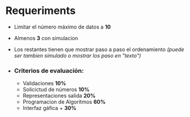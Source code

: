 # Requeriments

- Limitar el número máximo de datos a **10**

- Almenos **3** con simulacion

- Los restantes tienen que mostrar paso a paso el ordenamiento *(puede ser tambien simulado o mostrar los paso en "texto")*

- ### Criterios de evaluación:
    - Validaciones **10%**
    - Solicictud de números **10%**
    - Representaciones salida **20%**
    - Programacion de Algoritmos **60%**
    - Interfaz gáfica + **30%**

